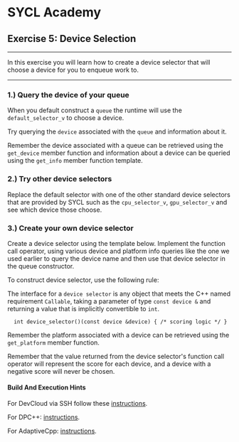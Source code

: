 # SYCL Academy

## Exercise 5: Device Selection

---

In this exercise you will learn how to create a device selector that will choose
a device for you to enqueue work to.

---

### 1.) Query the device of your queue

When you default construct a `queue` the runtime will use the `default_selector_v`
to choose a device. 

Try querying the `device` associated with the `queue` and information about it.

Remember the device associated with a queue can be retrieved using the
`get_device` member function and information about a device can be queried
using the `get_info` member function template.

### 2.) Try other device selectors

Replace the default selector with one of the other standard device selectors
that are provided by SYCL such as the `cpu_selector_v`, `gpu_selector_v` 
and see which device those choose.

### 3.) Create your own device selector

Create a device selector using the template below. Implement the function
call operator, using various device and platform info queries like the one we
used earlier to query the device name and then use that device selector in the
queue constructor. 

To construct device selector, use the following rule:

The interface for a `device selector` is any object that meets the C++ named requirement `Callable`, 
taking a parameter of type `const device &` and returning a value that is implicitly convertible to `int`.

```
  int device_selector()(const device &device) { /* scoring logic */ }
```

Remember the platform associated with a device can be retrieved using the
`get_platform` member function.

Remember that the value returned from the device selector's function call
operator will represent the score for each device, and a device with a negative
score will never be chosen. 


#### Build And Execution Hints

For DevCloud via SSH follow these [instructions](../devcloud.md).

For DPC++: [instructions](../dpcpp.md).

For AdaptiveCpp: [instructions](../adaptivecpp.md).
